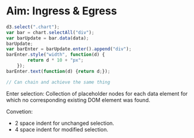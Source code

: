# Aim: Ingress & Egress

```javascript
d3.select(".chart");
var bar = chart.selectAll("div");
var barUpdate = bar.data(data);
barUpdate;
var barEnter = barUpdate.enter().append("div");
barEnter.style("width", function(d) {
        return d * 10 + "px";
    });
barEnter.text(function(d) {return d;});

// Can chain and achieve the same thing
```

Enter selection: Collection of placeholder nodes for each data element for
which no corresponding existing DOM element was found.

Convetion:
* 2 space indent for unchanged selection.
* 4 space indent for modified selection.

